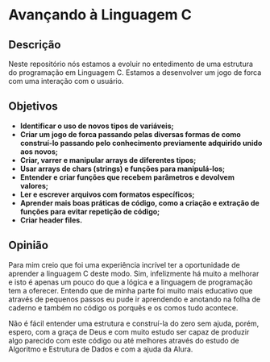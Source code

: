 # Avançando à Linguagem C
## Descrição

Neste repositório nós estamos a evoluir no entedimento de uma estrutura do programação em Linguagem C.
Estamos a desenvolver um jogo de forca com uma interação com o usuário.

## Objetivos

- **Identificar o uso de novos tipos de variáveis;**
- **Criar um jogo de forca passando pelas diversas formas de como construí-lo passando pelo conhecimento previamente adquirido unido aos novos;**
- **Criar, varrer e manipular arrays de diferentes tipos;**
- **Usar arrays de chars (strings) e funções para manipulá-los;**
- **Entender e criar funções que recebem parâmetros e devolvem valores;**
- **Ler e escrever arquivos com formatos específicos;**
- **Aprender mais boas práticas de código, como a criação e extração de funções para evitar repetição de código;**
- **Criar header files.**

## Opinião

Para mim creio que foi uma experiência incrível ter a oportunidade de aprender a linguagem C deste modo. Sim, infelizmente há muito a melhorar e isto é apenas um pouco do que a lógica e a linguagem de programação tem a oferecer. Entendo que de minha parte foi muito mais educativo que através de pequenos passos eu pude ir aprendendo e anotando na folha de caderno e também no código os porquês e os comos tudo acontece. 

Não é fácil entender uma estrutura e construí-la do zero sem ajuda, porém, espero, com a graça de Deus e com muito estudo ser capaz de produzir algo parecido com este código ou até melhores através do estudo de Algoritmo e Estrutura de Dados e com a ajuda da Alura.
